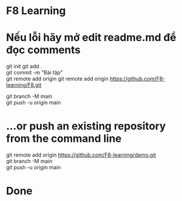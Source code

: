 # F8 Learning
<!-- Quên hoài - push github -->
# Nếu lỗi hãy mở edit readme.md để đọc comments
git init
git add .<br>
git commit -m "Bài tập"<br> 
git remote add origin git remote add origin https://github.com/F8-learning/F8.git<br>
<!-- Pokud už máš origin nastavený na něco jiného, přepiš ho:<br>
git remote set-url origin https://github.com/F8-learning/F8.git <br>
Chyba: [rejected]
git pull origin main --rebase
git add .
git rebase --continue
git push origin main
git push origin main --force
-->
git branch -M main<br>
git push -u origin main<br>

# …or push an existing repository from the command line
git remote add origin https://github.com/F8-learning/demo.git<br>
git branch -M main<br>
git push -u origin main<br>
# Done
